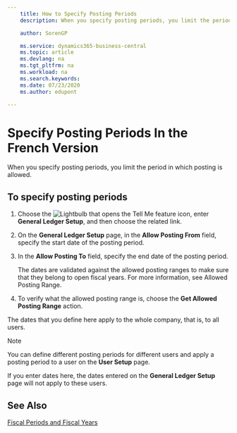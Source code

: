 ```yaml
---
    title: How to Specify Posting Periods
    description: When you specify posting periods, you limit the period in which posting is allowed.

    author: SorenGP

    ms.service: dynamics365-business-central
    ms.topic: article
    ms.devlang: na
    ms.tgt_pltfrm: na
    ms.workload: na
    ms.search.keywords:
    ms.date: 07/23/2020
    ms.author: edupont

---
```

# Specify Posting Periods In the French Version

When you specify posting periods, you limit the period in which posting is allowed.  

## To specify posting periods  

1. Choose the ![Lightbulb that opens the Tell Me feature](../../media/ui-search/search_small.png "Tell me what you want to do") icon, enter **General Ledger Setup**, and then choose the related link.  
2. On the **General Ledger Setup** page, in the **Allow Posting From** field, specify the start date of the posting period.  
3. In the **Allow Posting To** field, specify the end date of the posting period.  

    The dates are validated against the allowed posting ranges to make sure that they belong to open fiscal years. For more information, see Allowed Posting Range.  

4. To verify what the allowed posting range is, choose the **Get Allowed Posting Range** action.  

The dates that you define here apply to the whole company, that is, to all users.  

> [!NOTE]  
> You can define different posting periods for different users and apply a posting period to a user on the **User Setup** page.

If you enter dates here, the dates entered on the **General Ledger Setup** page will not apply to these users.  

## See Also

[Fiscal Periods and Fiscal Years](fiscal-periods-and-fiscal-years.md)
